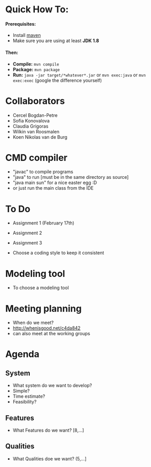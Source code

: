 # Quick How To:

#### Prerequisites:

- Install [maven](https://maven.apache.org/)
- Make sure you are using at least **JDK 1.8**

#### Then:

- **Compile:** `mvn compile`
- **Package:** `mvn package`
- **Run:** `java -jar target/*whatever*.jar` or `mvn exec:java` or `mvn exec:exec` (google the difference yourself)


# Collaborators

- Cercel Bogdan-Petre
- Sofia Konovalova
- Claudia Grigoras
- Wilkin van Roosmalen
- Koen Nikolas van de Burg

# CMD compiler

- "javac" to compile programs
- "java" to run [must be in the same directory as source]
- "java main sun" for a nice easter egg :D
- or just run the main class from the IDE

# To Do

- Assignment 1 (February 17th)

- Assignment 2

- Assignment 3

- Choose a coding style to keep it consistent

# Modeling tool

- To choose a modeling tool

# Meeting planning

- When do we meet?
- 	http://whenisgood.net/c4da842
- can also meet at the working groups

# Agenda

## System

- What system do we want to develop?
- Simple?
- Time estimate?
- Feasibility?

## Features

- What Features do we want? [8,...]

## Qualities

- What Qualities doe we want? (5,...]
